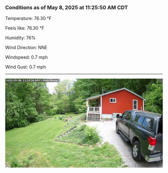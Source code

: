 ### Conditions as of May 8, 2025 at 11:25:50 AM CDT 

Temperature: 76.30 &deg;F

Feels like: 76.30 &deg;F

Humidity: 76%

Wind Direction: NNE

Windspeed: 0.7 mph

Wind Gust: 0.7 mph

---

<img src="./images/latest.jpeg"/>

